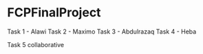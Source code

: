# FCPFinalProject

Task 1 - Alawi
Task 2 - Maximo
Task 3 - Abdulrazaq
Task 4 - Heba

Task 5 collaborative